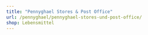 ```yaml
---
title: "Pennyghael Stores & Post Office"
url: /pennyghael/pennyghael-stores-und-post-office/
shop: Lebensmittel
---
```

